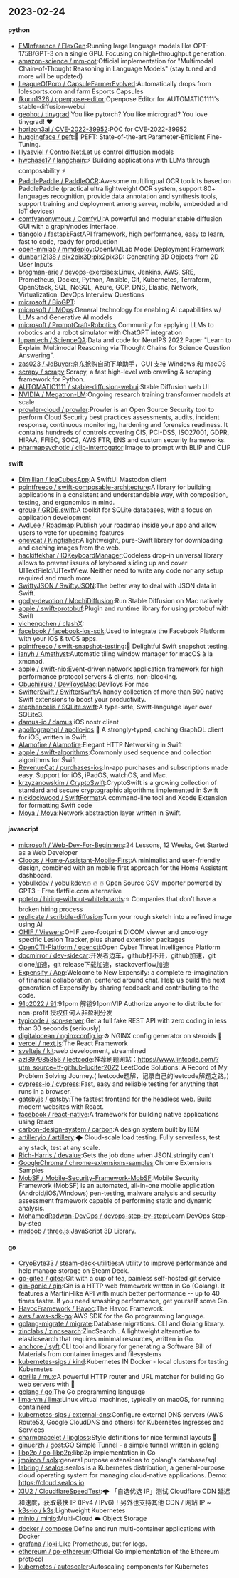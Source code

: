 ## 2023-02-24

#### python
* [FMInference / FlexGen](https://github.com/FMInference/FlexGen):Running large language models like OPT-175B/GPT-3 on a single GPU. Focusing on high-throughput generation.
* [amazon-science / mm-cot](https://github.com/amazon-science/mm-cot):Official implementation for "Multimodal Chain-of-Thought Reasoning in Language Models" (stay tuned and more will be updated)
* [LeagueOfPoro / CapsuleFarmerEvolved](https://github.com/LeagueOfPoro/CapsuleFarmerEvolved):Automatically drops from lolesports.com and farm Esports Capsules
* [fkunn1326 / openpose-editor](https://github.com/fkunn1326/openpose-editor):Openpose Editor for AUTOMATIC1111's stable-diffusion-webui
* [geohot / tinygrad](https://github.com/geohot/tinygrad):You like pytorch? You like micrograd? You love tinygrad!
❤️
* [horizon3ai / CVE-2022-39952](https://github.com/horizon3ai/CVE-2022-39952):POC for CVE-2022-39952
* [huggingface / peft](https://github.com/huggingface/peft):🤗
PEFT: State-of-the-art Parameter-Efficient Fine-Tuning.
* [lllyasviel / ControlNet](https://github.com/lllyasviel/ControlNet):Let us control diffusion models
* [hwchase17 / langchain](https://github.com/hwchase17/langchain):⚡
Building applications with LLMs through composability
⚡
* [PaddlePaddle / PaddleOCR](https://github.com/PaddlePaddle/PaddleOCR):Awesome multilingual OCR toolkits based on PaddlePaddle (practical ultra lightweight OCR system, support 80+ languages recognition, provide data annotation and synthesis tools, support training and deployment among server, mobile, embedded and IoT devices)
* [comfyanonymous / ComfyUI](https://github.com/comfyanonymous/ComfyUI):A powerful and modular stable diffusion GUI with a graph/nodes interface.
* [tiangolo / fastapi](https://github.com/tiangolo/fastapi):FastAPI framework, high performance, easy to learn, fast to code, ready for production
* [open-mmlab / mmdeploy](https://github.com/open-mmlab/mmdeploy):OpenMMLab Model Deployment Framework
* [dunbar12138 / pix2pix3D](https://github.com/dunbar12138/pix2pix3D):pix2pix3D: Generating 3D Objects from 2D User Inputs
* [bregman-arie / devops-exercises](https://github.com/bregman-arie/devops-exercises):Linux, Jenkins, AWS, SRE, Prometheus, Docker, Python, Ansible, Git, Kubernetes, Terraform, OpenStack, SQL, NoSQL, Azure, GCP, DNS, Elastic, Network, Virtualization. DevOps Interview Questions
* [microsoft / BioGPT](https://github.com/microsoft/BioGPT):
* [microsoft / LMOps](https://github.com/microsoft/LMOps):General technology for enabling AI capabilities w/ LLMs and Generative AI models
* [microsoft / PromptCraft-Robotics](https://github.com/microsoft/PromptCraft-Robotics):Community for applying LLMs to robotics and a robot simulator with ChatGPT integration
* [lupantech / ScienceQA](https://github.com/lupantech/ScienceQA):Data and code for NeurIPS 2022 Paper "Learn to Explain: Multimodal Reasoning via Thought Chains for Science Question Answering".
* [zas023 / JdBuyer](https://github.com/zas023/JdBuyer):京东抢购自动下单助手，GUI 支持 Windows 和 macOS
* [scrapy / scrapy](https://github.com/scrapy/scrapy):Scrapy, a fast high-level web crawling & scraping framework for Python.
* [AUTOMATIC1111 / stable-diffusion-webui](https://github.com/AUTOMATIC1111/stable-diffusion-webui):Stable Diffusion web UI
* [NVIDIA / Megatron-LM](https://github.com/NVIDIA/Megatron-LM):Ongoing research training transformer models at scale
* [prowler-cloud / prowler](https://github.com/prowler-cloud/prowler):Prowler is an Open Source Security tool to perform Cloud Security best practices assessments, audits, incident response, continuous monitoring, hardening and forensics readiness. It contains hundreds of controls covering CIS, PCI-DSS, ISO27001, GDPR, HIPAA, FFIEC, SOC2, AWS FTR, ENS and custom security frameworks.
* [pharmapsychotic / clip-interrogator](https://github.com/pharmapsychotic/clip-interrogator):Image to prompt with BLIP and CLIP

#### swift
* [Dimillian / IceCubesApp](https://github.com/Dimillian/IceCubesApp):A SwiftUI Mastodon client
* [pointfreeco / swift-composable-architecture](https://github.com/pointfreeco/swift-composable-architecture):A library for building applications in a consistent and understandable way, with composition, testing, and ergonomics in mind.
* [groue / GRDB.swift](https://github.com/groue/GRDB.swift):A toolkit for SQLite databases, with a focus on application development
* [AvdLee / Roadmap](https://github.com/AvdLee/Roadmap):Publish your roadmap inside your app and allow users to vote for upcoming features
* [onevcat / Kingfisher](https://github.com/onevcat/Kingfisher):A lightweight, pure-Swift library for downloading and caching images from the web.
* [hackiftekhar / IQKeyboardManager](https://github.com/hackiftekhar/IQKeyboardManager):Codeless drop-in universal library allows to prevent issues of keyboard sliding up and cover UITextField/UITextView. Neither need to write any code nor any setup required and much more.
* [SwiftyJSON / SwiftyJSON](https://github.com/SwiftyJSON/SwiftyJSON):The better way to deal with JSON data in Swift.
* [godly-devotion / MochiDiffusion](https://github.com/godly-devotion/MochiDiffusion):Run Stable Diffusion on Mac natively
* [apple / swift-protobuf](https://github.com/apple/swift-protobuf):Plugin and runtime library for using protobuf with Swift
* [yichengchen / clashX](https://github.com/yichengchen/clashX):
* [facebook / facebook-ios-sdk](https://github.com/facebook/facebook-ios-sdk):Used to integrate the Facebook Platform with your iOS & tvOS apps.
* [pointfreeco / swift-snapshot-testing](https://github.com/pointfreeco/swift-snapshot-testing):📸
Delightful Swift snapshot testing.
* [ianyh / Amethyst](https://github.com/ianyh/Amethyst):Automatic tiling window manager for macOS à la xmonad.
* [apple / swift-nio](https://github.com/apple/swift-nio):Event-driven network application framework for high performance protocol servers & clients, non-blocking.
* [ObuchiYuki / DevToysMac](https://github.com/ObuchiYuki/DevToysMac):DevToys For mac
* [SwifterSwift / SwifterSwift](https://github.com/SwifterSwift/SwifterSwift):A handy collection of more than 500 native Swift extensions to boost your productivity.
* [stephencelis / SQLite.swift](https://github.com/stephencelis/SQLite.swift):A type-safe, Swift-language layer over SQLite3.
* [damus-io / damus](https://github.com/damus-io/damus):iOS nostr client
* [apollographql / apollo-ios](https://github.com/apollographql/apollo-ios):📱
A strongly-typed, caching GraphQL client for iOS, written in Swift.
* [Alamofire / Alamofire](https://github.com/Alamofire/Alamofire):Elegant HTTP Networking in Swift
* [apple / swift-algorithms](https://github.com/apple/swift-algorithms):Commonly used sequence and collection algorithms for Swift
* [RevenueCat / purchases-ios](https://github.com/RevenueCat/purchases-ios):In-app purchases and subscriptions made easy. Support for iOS, iPadOS, watchOS, and Mac.
* [krzyzanowskim / CryptoSwift](https://github.com/krzyzanowskim/CryptoSwift):CryptoSwift is a growing collection of standard and secure cryptographic algorithms implemented in Swift
* [nicklockwood / SwiftFormat](https://github.com/nicklockwood/SwiftFormat):A command-line tool and Xcode Extension for formatting Swift code
* [Moya / Moya](https://github.com/Moya/Moya):Network abstraction layer written in Swift.

#### javascript
* [microsoft / Web-Dev-For-Beginners](https://github.com/microsoft/Web-Dev-For-Beginners):24 Lessons, 12 Weeks, Get Started as a Web Developer
* [Clooos / Home-Assistant-Mobile-First](https://github.com/Clooos/Home-Assistant-Mobile-First):A minimalist and user-friendly design, combined with an mobile first approach for the Home Assistant dashboard.
* [yobulkdev / yobulkdev](https://github.com/yobulkdev/yobulkdev):🔥
🔥
🔥
Open Source CSV importer powered by GPT3 - Free flatfile.com alternative
* [poteto / hiring-without-whiteboards](https://github.com/poteto/hiring-without-whiteboards):⭐️
Companies that don't have a broken hiring process
* [replicate / scribble-diffusion](https://github.com/replicate/scribble-diffusion):Turn your rough sketch into a refined image using AI
* [OHIF / Viewers](https://github.com/OHIF/Viewers):OHIF zero-footprint DICOM viewer and oncology specific Lesion Tracker, plus shared extension packages
* [OpenCTI-Platform / opencti](https://github.com/OpenCTI-Platform/opencti):Open Cyber Threat Intelligence Platform
* [docmirror / dev-sidecar](https://github.com/docmirror/dev-sidecar):开发者边车，github打不开，github加速，git clone加速，git release下载加速，stackoverflow加速
* [Expensify / App](https://github.com/Expensify/App):Welcome to New Expensify: a complete re-imagination of financial collaboration, centered around chat. Help us build the next generation of Expensify by sharing feedback and contributing to the code.
* [91p2022 / 91](https://github.com/91p2022/91):91porn 解锁91pornVIP Authorize anyone to distribute for non-profit 授权任何人非盈利分发
* [typicode / json-server](https://github.com/typicode/json-server):Get a full fake REST API with zero coding in less than 30 seconds (seriously)
* [digitalocean / nginxconfig.io](https://github.com/digitalocean/nginxconfig.io):⚙️
NGINX config generator on steroids
💉
* [vercel / next.js](https://github.com/vercel/next.js):The React Framework
* [sveltejs / kit](https://github.com/sveltejs/kit):web development, streamlined
* [azl397985856 / leetcode](https://github.com/azl397985856/leetcode):推荐刷题网站：https://www.lintcode.com/?utm_source=tf-github-lucifer2022 LeetCode Solutions: A Record of My Problem Solving Journey.( leetcode题解，记录自己的leetcode解题之路。)
* [cypress-io / cypress](https://github.com/cypress-io/cypress):Fast, easy and reliable testing for anything that runs in a browser.
* [gatsbyjs / gatsby](https://github.com/gatsbyjs/gatsby):The fastest frontend for the headless web. Build modern websites with React.
* [facebook / react-native](https://github.com/facebook/react-native):A framework for building native applications using React
* [carbon-design-system / carbon](https://github.com/carbon-design-system/carbon):A design system built by IBM
* [artilleryio / artillery](https://github.com/artilleryio/artillery):🌩
Cloud-scale load testing. Fully serverless, test any stack, test at any scale.
* [Rich-Harris / devalue](https://github.com/Rich-Harris/devalue):Gets the job done when JSON.stringify can't
* [GoogleChrome / chrome-extensions-samples](https://github.com/GoogleChrome/chrome-extensions-samples):Chrome Extensions Samples
* [MobSF / Mobile-Security-Framework-MobSF](https://github.com/MobSF/Mobile-Security-Framework-MobSF):Mobile Security Framework (MobSF) is an automated, all-in-one mobile application (Android/iOS/Windows) pen-testing, malware analysis and security assessment framework capable of performing static and dynamic analysis.
* [MohamedRadwan-DevOps / devops-step-by-step](https://github.com/MohamedRadwan-DevOps/devops-step-by-step):Learn DevOps Step-by-step
* [mrdoob / three.js](https://github.com/mrdoob/three.js):JavaScript 3D Library.

#### go
* [CryoByte33 / steam-deck-utilities](https://github.com/CryoByte33/steam-deck-utilities):A utility to improve performance and help manage storage on Steam Deck.
* [go-gitea / gitea](https://github.com/go-gitea/gitea):Git with a cup of tea, painless self-hosted git service
* [gin-gonic / gin](https://github.com/gin-gonic/gin):Gin is a HTTP web framework written in Go (Golang). It features a Martini-like API with much better performance -- up to 40 times faster. If you need smashing performance, get yourself some Gin.
* [HavocFramework / Havoc](https://github.com/HavocFramework/Havoc):The Havoc Framework.
* [aws / aws-sdk-go](https://github.com/aws/aws-sdk-go):AWS SDK for the Go programming language.
* [golang-migrate / migrate](https://github.com/golang-migrate/migrate):Database migrations. CLI and Golang library.
* [zinclabs / zincsearch](https://github.com/zinclabs/zincsearch):ZincSearch . A lightweight alternative to elasticsearch that requires minimal resources, written in Go.
* [anchore / syft](https://github.com/anchore/syft):CLI tool and library for generating a Software Bill of Materials from container images and filesystems
* [kubernetes-sigs / kind](https://github.com/kubernetes-sigs/kind):Kubernetes IN Docker - local clusters for testing Kubernetes
* [gorilla / mux](https://github.com/gorilla/mux):A powerful HTTP router and URL matcher for building Go web servers with
🦍
* [golang / go](https://github.com/golang/go):The Go programming language
* [lima-vm / lima](https://github.com/lima-vm/lima):Linux virtual machines, typically on macOS, for running containerd
* [kubernetes-sigs / external-dns](https://github.com/kubernetes-sigs/external-dns):Configure external DNS servers (AWS Route53, Google CloudDNS and others) for Kubernetes Ingresses and Services
* [charmbracelet / lipgloss](https://github.com/charmbracelet/lipgloss):Style definitions for nice terminal layouts
👄
* [ginuerzh / gost](https://github.com/ginuerzh/gost):GO Simple Tunnel - a simple tunnel written in golang
* [libp2p / go-libp2p](https://github.com/libp2p/go-libp2p):libp2p implementation in Go
* [jmoiron / sqlx](https://github.com/jmoiron/sqlx):general purpose extensions to golang's database/sql
* [labring / sealos](https://github.com/labring/sealos):sealos is a Kubernetes distribution, a general-purpose cloud operating system for managing cloud-native applications. Demo: https://cloud.sealos.io
* [XIU2 / CloudflareSpeedTest](https://github.com/XIU2/CloudflareSpeedTest):🌩
「自选优选 IP」测试 Cloudflare CDN 延迟和速度，获取最快 IP (IPv4 / IPv6)！另外也支持其他 CDN / 网站 IP ~
* [k3s-io / k3s](https://github.com/k3s-io/k3s):Lightweight Kubernetes
* [minio / minio](https://github.com/minio/minio):Multi-Cloud
☁️
Object Storage
* [docker / compose](https://github.com/docker/compose):Define and run multi-container applications with Docker
* [grafana / loki](https://github.com/grafana/loki):Like Prometheus, but for logs.
* [ethereum / go-ethereum](https://github.com/ethereum/go-ethereum):Official Go implementation of the Ethereum protocol
* [kubernetes / autoscaler](https://github.com/kubernetes/autoscaler):Autoscaling components for Kubernetes
